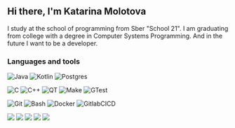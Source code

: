 ## Hi there, I'm Katarina Molotova 


I study at the school of programming from Sber "School 21". I am graduating from college with a degree in Computer Systems Programming. And in the future I want to be a developer.

### Languages and tools

![Java](https://img.shields.io/badge/Java-1E7775?style=for-the-badge&logo=java&logoColor=E9D54D)
![Kotlin](https://img.shields.io/badge/Kotlin-1E7775?style=for-the-badge&logo=java&logoColor=E9D54D)
![Postgres](https://img.shields.io/badge/-PostgreSQL-1E7775?style=for-the-badge&logo=PostgreSQL&logoColor=6296CC)

![C](https://img.shields.io/badge/-C-1E7775?style=for-the-badge&logo=C&logoColor=6296CC)
![C++](https://img.shields.io/badge/-C++-1E7775?style=for-the-badge&logo=C%2b%2b&logoColor=6296CC)
![QT](https://img.shields.io/badge/-QT-1E7775?style=for-the-badge&logo=QT&logoColor=6296CC)
![Make](https://img.shields.io/badge/-Make-1E7775?style=for-the-badge&logo=Make&logoColor=6296CC)
![GTest](https://img.shields.io/badge/-GTest-1E7775?style=for-the-badge&logo=GTest&logoColor=6296CC)

![Git](https://img.shields.io/badge/-GIT-1E7775?style=for-the-badge&logo=GIT&logoColor=F88C00)
![Bash](https://img.shields.io/badge/-Bash-1E7775?style=for-the-badge&logo=Bash&logoColor=6296CC)
![Docker](https://img.shields.io/badge/-Docker-1E7775?style=for-the-badge&logo=Docker&logoColor=6296CC)
![GitlabCICD](https://img.shields.io/badge/-GitlabCICD-1E7775?style=for-the-badge&logo=GitlabCICD&logoColor=6296CC)

![](https://github-profile-summary-cards.vercel.app/api/cards/profile-details?username=katarinamolotova&theme=solarized_dark)
![](https://github-profile-summary-cards.vercel.app/api/cards/most-commit-language?username=katarinamolotova&theme=solarized_dark)
![](https://github-profile-summary-cards.vercel.app/api/cards/repos-per-language?username=katarinamolotova&theme=solarized_dark)
![](https://github-profile-summary-cards.vercel.app/api/cards/stats?username=katarinamolotova&theme=solarized_dark)
![](https://github-profile-summary-cards.vercel.app/api/cards/productive-time?username=katarinamolotova&theme=solarized_dark)
